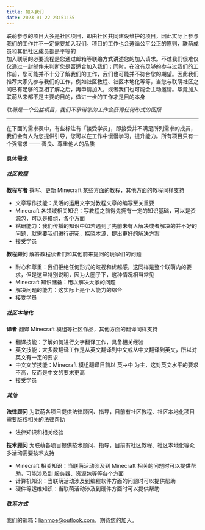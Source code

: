 ```yaml
---
title: 加入我们
date: 2023-01-22 23:51:55
---
```


联萌参与的项目大多是社区项目，即由社区共同建设维护的项目，因此实际上参与我们的工作并不一定需要加入我们。项目的工作也会遵循公平公正的原则，联萌成员和其他社区成员都是平等的  
加入联萌的必要流程是您通过邮箱等联络方式讲述您的加入请求。不过我们很难仅仅通过一封邮件来判断您是否适合加入我们；同时，在没有足够的参与过我们的工作前，您可能并不十分了解我们的工作，我们也可能并不符合您的期望。因此我们推荐大家先参与我们的工作，例如社区教程、社区本地化等等，当您与联萌社区之间已有足够的互相了解之后，再申请加入，或者我们也可能会主动邀请。毕竟加入联萌从来都不是主要的目的，做进一步的工作才是目的本身  

*联萌是一个公益项目，我们不承诺您的工作会获得任何形式的回报*

------
在下面的需求表中，有些标注有「接受学员」，即接受并不满足所列需求的成员，我们会有人为您提供引导，您可以在工作中慢慢学习，提升能力。所有项目只有一个强需求 —— 善良、尊重他人的品质

#### 具体需求
##### 社区教程
**教程写者**
撰写、更新 Minecraft 某些方面的教程，其他方面的教程同样支持
- 文章写作技能：灵活的运用文字对教程文章的编写至关重要
- Minecraft 各领域相关知识：写教程之前得先拥有一定的知识基础，可以是资源包，可以是模组，各个方面
- 钻研能力：我们传播的知识中如若遇到了先前未有人解决或者解决的并不好的问题，就需要我们进行研究，探晓本源，提出更好的解决方案
- 接受学员

**教程顾问**
解答教程读者们和其他前来提问的玩家们的问题
- 耐心和尊重：我们拒绝任何形式的歧视和优越感，这同样是整个联萌内的要求，但是这里特别说明，因为大圈子下，这种情况相当常见
- Minecraft 知识储备：用以解决大家的问题
- 解决问题的能力：这实际上是个人能力的综合
- 接受学员

##### 社区本地化
**译者**
翻译 Minecraft 模组等社区作品，其他方面的翻译同样支持
- 翻译技能：了解如何进行文字翻译工作，具备相关经验
- 英文技能：大多数翻译工作是从英文翻译到中文或从中文翻译到英文，所以对英文有一定的要求
- 中文文学技能：Minecraft 模组翻译目前以 英->中 为主，这对英文水平的要求不高，反而是中文的要求更高
- 接受学员

##### 其他
**法律顾问**
为联萌各项目提供法律顾问、指导，目前有社区教程、社区本地化项目需要版权相关的法律帮助
- 法律知识和相关经验

**技术顾问**
为联萌各项目提供技术顾问、指导，目前有社区教程、社区本地化等众多活动需要技术支持
- Minecraft 相关知识：当联萌活动涉及到 Minecraft 相关的问题时可以提供帮助，可能涉及到 服务器、资源包等等各个方面
- 计算机知识：当联萌活动涉及到编程软件方面的问题时可以提供帮助
- 硬件等运维知识：当联萌活动涉及到硬件方面时可以提供帮助

##### 联系方式
我们的邮箱：lianmoe@outlook.com，期待您的加入。